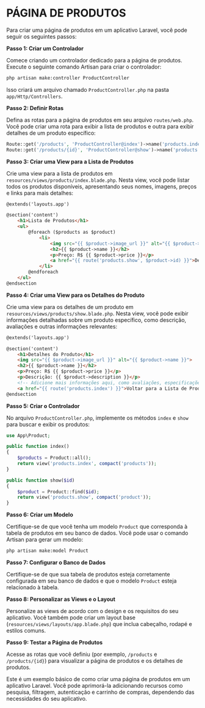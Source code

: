 # PÁGINA DE PRODUTOS
Para criar uma página de produtos em um aplicativo Laravel, você pode seguir os seguintes passos:

**Passo 1: Criar um Controlador**

Comece criando um controlador dedicado para a página de produtos. Execute o seguinte comando Artisan para criar o controlador:

```bash
php artisan make:controller ProductController
```

Isso criará um arquivo chamado `ProductController.php` na pasta `app/Http/Controllers`.

**Passo 2: Definir Rotas**

Defina as rotas para a página de produtos em seu arquivo `routes/web.php`. Você pode criar uma rota para exibir a lista de produtos e outra para exibir detalhes de um produto específico:

```php
Route::get('/products', 'ProductController@index')->name('products.index');
Route::get('/products/{id}', 'ProductController@show')->name('products.show');
```

**Passo 3: Criar uma View para a Lista de Produtos**

Crie uma view para a lista de produtos em `resources/views/products/index.blade.php`. Nesta view, você pode listar todos os produtos disponíveis, apresentando seus nomes, imagens, preços e links para mais detalhes:

```html
@extends('layouts.app')

@section('content')
    <h1>Lista de Produtos</h1>
    <ul>
        @foreach ($products as $product)
            <li>
                <img src="{{ $product->image_url }}" alt="{{ $product->name }}">
                <h2>{{ $product->name }}</h2>
                <p>Preço: R$ {{ $product->price }}</p>
                <a href="{{ route('products.show', $product->id) }}">Detalhes</a>
            </li>
        @endforeach
    </ul>
@endsection
```

**Passo 4: Criar uma View para os Detalhes do Produto**

Crie uma view para os detalhes de um produto em `resources/views/products/show.blade.php`. Nesta view, você pode exibir informações detalhadas sobre um produto específico, como descrição, avaliações e outras informações relevantes:

```html
@extends('layouts.app')

@section('content')
    <h1>Detalhes do Produto</h1>
    <img src="{{ $product->image_url }}" alt="{{ $product->name }}">
    <h2>{{ $product->name }}</h2>
    <p>Preço: R$ {{ $product->price }}</p>
    <p>Descrição: {{ $product->description }}</p>
    <!-- Adicione mais informações aqui, como avaliações, especificações, etc. -->
    <a href="{{ route('products.index') }}">Voltar para a Lista de Produtos</a>
@endsection
```

**Passo 5: Criar o Controlador**

No arquivo `ProductController.php`, implemente os métodos `index` e `show` para buscar e exibir os produtos:

```php
use App\Product;

public function index()
{
    $products = Product::all();
    return view('products.index', compact('products'));
}

public function show($id)
{
    $product = Product::find($id);
    return view('products.show', compact('product'));
}
```

**Passo 6: Criar um Modelo**

Certifique-se de que você tenha um modelo `Product` que corresponda à tabela de produtos em seu banco de dados. Você pode usar o comando Artisan para gerar um modelo:

```bash
php artisan make:model Product
```

**Passo 7: Configurar o Banco de Dados**

Certifique-se de que sua tabela de produtos esteja corretamente configurada em seu banco de dados e que o modelo `Product` esteja relacionado à tabela.

**Passo 8: Personalizar as Views e o Layout**

Personalize as views de acordo com o design e os requisitos do seu aplicativo. Você também pode criar um layout base (`resources/views/layouts/app.blade.php`) que inclua cabeçalho, rodapé e estilos comuns.

**Passo 9: Testar a Página de Produtos**

Acesse as rotas que você definiu (por exemplo, `/products` e `/products/{id}`) para visualizar a página de produtos e os detalhes de produtos.

Este é um exemplo básico de como criar uma página de produtos em um aplicativo Laravel. Você pode aprimorá-la adicionando recursos como pesquisa, filtragem, autenticação e carrinho de compras, dependendo das necessidades do seu aplicativo.